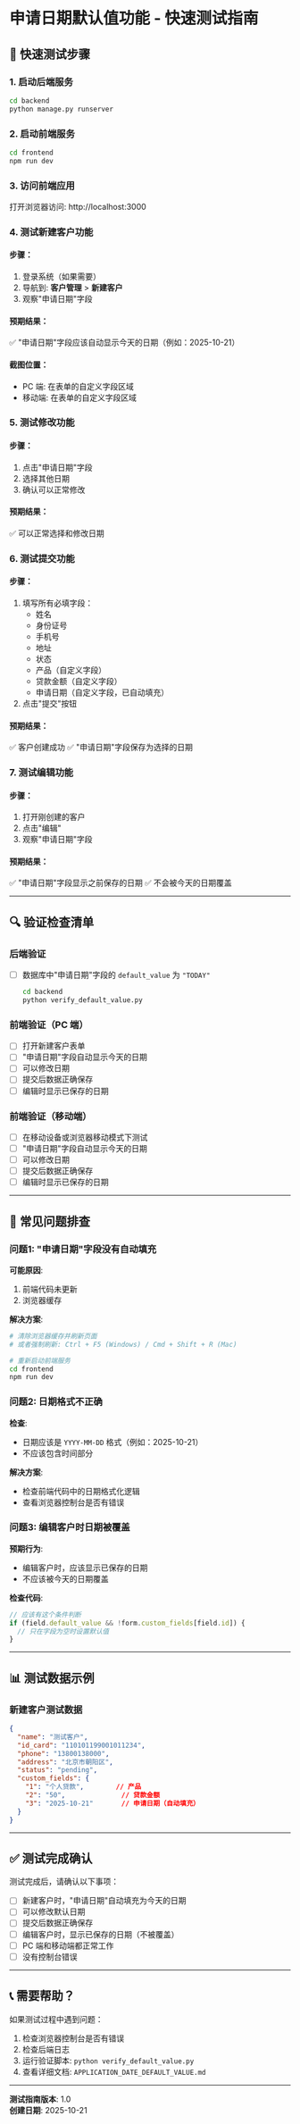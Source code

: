 # 申请日期默认值功能 - 快速测试指南

## 🚀 快速测试步骤

### 1. 启动后端服务
```bash
cd backend
python manage.py runserver
```

### 2. 启动前端服务
```bash
cd frontend
npm run dev
```

### 3. 访问前端应用
打开浏览器访问: http://localhost:3000

### 4. 测试新建客户功能

#### 步骤：
1. 登录系统（如果需要）
2. 导航到: **客户管理** > **新建客户**
3. 观察"申请日期"字段

#### 预期结果：
✅ "申请日期"字段应该自动显示今天的日期（例如：2025-10-21）

#### 截图位置：
- PC 端: 在表单的自定义字段区域
- 移动端: 在表单的自定义字段区域

### 5. 测试修改功能

#### 步骤：
1. 点击"申请日期"字段
2. 选择其他日期
3. 确认可以正常修改

#### 预期结果：
✅ 可以正常选择和修改日期

### 6. 测试提交功能

#### 步骤：
1. 填写所有必填字段：
   - 姓名
   - 身份证号
   - 手机号
   - 地址
   - 状态
   - 产品（自定义字段）
   - 贷款金额（自定义字段）
   - 申请日期（自定义字段，已自动填充）
2. 点击"提交"按钮

#### 预期结果：
✅ 客户创建成功
✅ "申请日期"字段保存为选择的日期

### 7. 测试编辑功能

#### 步骤：
1. 打开刚创建的客户
2. 点击"编辑"
3. 观察"申请日期"字段

#### 预期结果：
✅ "申请日期"字段显示之前保存的日期
✅ 不会被今天的日期覆盖

---

## 🔍 验证检查清单

### 后端验证
- [ ] 数据库中"申请日期"字段的 `default_value` 为 `"TODAY"`
  ```bash
  cd backend
  python verify_default_value.py
  ```

### 前端验证（PC 端）
- [ ] 打开新建客户表单
- [ ] "申请日期"字段自动显示今天的日期
- [ ] 可以修改日期
- [ ] 提交后数据正确保存
- [ ] 编辑时显示已保存的日期

### 前端验证（移动端）
- [ ] 在移动设备或浏览器移动模式下测试
- [ ] "申请日期"字段自动显示今天的日期
- [ ] 可以修改日期
- [ ] 提交后数据正确保存
- [ ] 编辑时显示已保存的日期

---

## 🐛 常见问题排查

### 问题1: "申请日期"字段没有自动填充

**可能原因**:
1. 前端代码未更新
2. 浏览器缓存

**解决方案**:
```bash
# 清除浏览器缓存并刷新页面
# 或者强制刷新: Ctrl + F5 (Windows) / Cmd + Shift + R (Mac)

# 重新启动前端服务
cd frontend
npm run dev
```

### 问题2: 日期格式不正确

**检查**:
- 日期应该是 `YYYY-MM-DD` 格式（例如：2025-10-21）
- 不应该包含时间部分

**解决方案**:
- 检查前端代码中的日期格式化逻辑
- 查看浏览器控制台是否有错误

### 问题3: 编辑客户时日期被覆盖

**预期行为**:
- 编辑客户时，应该显示已保存的日期
- 不应该被今天的日期覆盖

**检查代码**:
```javascript
// 应该有这个条件判断
if (field.default_value && !form.custom_fields[field.id]) {
  // 只在字段为空时设置默认值
}
```

---

## 📊 测试数据示例

### 新建客户测试数据

```json
{
  "name": "测试客户",
  "id_card": "110101199001011234",
  "phone": "13800138000",
  "address": "北京市朝阳区",
  "status": "pending",
  "custom_fields": {
    "1": "个人贷款",        // 产品
    "2": "50",              // 贷款金额
    "3": "2025-10-21"       // 申请日期（自动填充）
  }
}
```

---

## ✅ 测试完成确认

测试完成后，请确认以下事项：

- [ ] 新建客户时，"申请日期"自动填充为今天的日期
- [ ] 可以修改默认日期
- [ ] 提交后数据正确保存
- [ ] 编辑客户时，显示已保存的日期（不被覆盖）
- [ ] PC 端和移动端都正常工作
- [ ] 没有控制台错误

---

## 📞 需要帮助？

如果测试过程中遇到问题：

1. 检查浏览器控制台是否有错误
2. 检查后端日志
3. 运行验证脚本: `python verify_default_value.py`
4. 查看详细文档: `APPLICATION_DATE_DEFAULT_VALUE.md`

---

**测试指南版本**: 1.0  
**创建日期**: 2025-10-21

